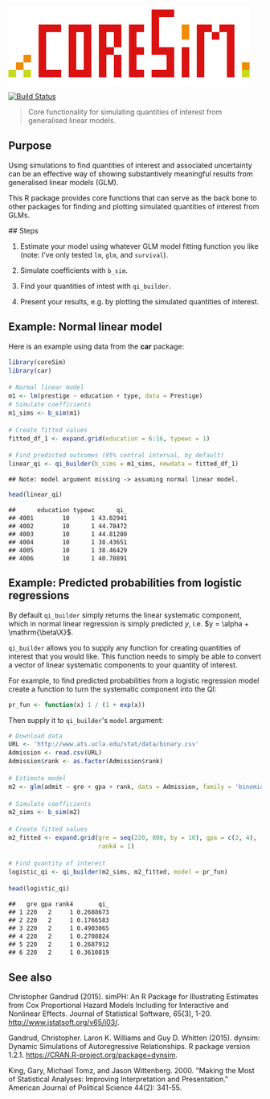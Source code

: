 ![coreSim logo](img/coreSim_logo.png)

[![Build Status](https://travis-ci.org/christophergandrud/coreSim.svg?branch=master)](https://travis-ci.org/christophergandrud/coreSim)

> Core functionality for simulating quantities of interest from generalised linear 
models.

## Purpose

Using simulations to find quantities of interest and associated uncertainty
can be an effective way of showing substantively meaningful results from 
generalised linear models (GLM). 

This R package provides core functions that can serve as the back bone to other
packages for finding and plotting simulated quantities of interest from GLMs.

## Steps

1. Estimate your model using whatever GLM model fitting function you like 
(note: I've only tested `lm`, `glm`, and `survival`).

2. Simulate coefficients with `b_sim`.

3. Find your quantities of intest with `qi_builder`.

4. Present your results, e.g. by plotting the simulated quantities of 
interest.

## Example: Normal linear model 

Here is an example using data from the **car** package:


```r
library(coreSim)
library(car)

# Normal linear model
m1 <- lm(prestige ~ education + type, data = Prestige)
# Simulate coefficients
m1_sims <- b_sim(m1)

# Create fitted values
fitted_df_1 <- expand.grid(education = 6:16, typewc = 1)

# Find predicted outcomes (95% central interval, by default)
linear_qi <- qi_builder(b_sims = m1_sims, newdata = fitted_df_1)
```

```
## Note: model argument missing -> assuming normal linear model.
```

```r
head(linear_qi)
```

```
##      education typewc      qi_
## 4001        10      1 43.02941
## 4002        10      1 44.78472
## 4003        10      1 44.81280
## 4004        10      1 38.43651
## 4005        10      1 38.46429
## 4006        10      1 40.70891
```

## Example: Predicted probabilities from logistic regressions

By default `qi_builder` simply returns the linear systematic component, which 
in normal linear regression is simply predicted $y$, i.e. 
$y = \alpha + \mathrm{\beta\X}$.

`qi_builder` allows you to supply any function for creating quantities of 
interest that you would like. This function needs to simply be able to convert
a vector of linear systematic components to your quantity of interest. 

For example, to find predicted probabilities from a logistic regression model
create a function to turn the systematic component into the QI:


```r
pr_fun <- function(x) 1 / (1 + exp(x))
```

Then supply it to `qi_builder`'s `model` argument:


```r
# Download data
URL <- 'http://www.ats.ucla.edu/stat/data/binary.csv'
Admission <- read.csv(URL)
Admission$rank <- as.factor(Admission$rank)

# Estimate model
m2 <- glm(admit ~ gre + gpa + rank, data = Admission, family = 'binomial')

# Simulate coefficients
m2_sims <- b_sim(m2)

# Create fitted values
m2_fitted <- expand.grid(gre = seq(220, 800, by = 10), gpa = c(2, 4),
                         rank4 = 1)

# Find quantity of interest
logistic_qi <- qi_builder(m2_sims, m2_fitted, model = pr_fun)

head(logistic_qi)
```

```
##   gre gpa rank4       qi_
## 1 220   2     1 0.2688673
## 2 220   2     1 0.1766583
## 3 220   2     1 0.4903065
## 4 220   2     1 0.2708824
## 5 220   2     1 0.2687912
## 6 220   2     1 0.3610819
```



## See also

Christopher Gandrud (2015). simPH: An R Package for Illustrating Estimates from
Cox Proportional Hazard Models Including for Interactive and Nonlinear Effects.
Journal of Statistical Software, 65(3), 1-20.
<http://www.jstatsoft.org/v65/i03/>.

Gandrud, Christopher. Laron K. Williams and Guy D. Whitten (2015). dynsim: Dynamic
Simulations of Autoregressive Relationships. R package version 1.2.1.
<https://CRAN.R-project.org/package=dynsim>.

King, Gary, Michael Tomz, and Jason Wittenberg. 2000. "Making the Most of 
Statistical Analyses: Improving Interpretation and Presentation." American 
Journal of Political Science 44(2): 341-55.


